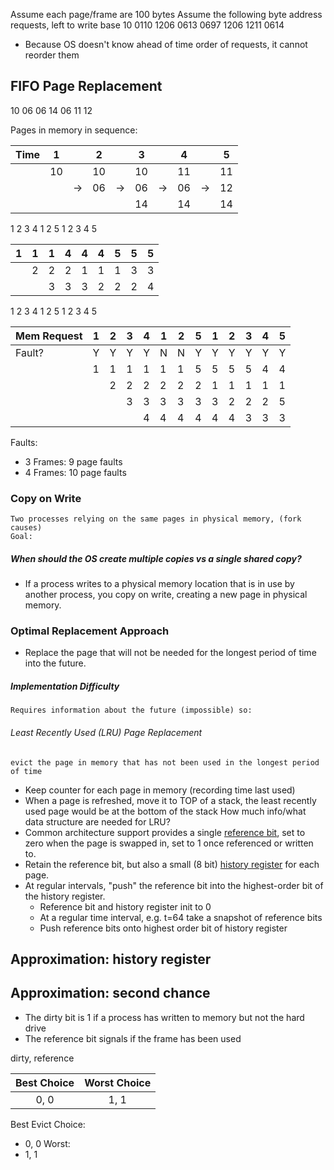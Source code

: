 Assume each page/frame are 100 bytes
Assume the following byte address requests, left to write base 10
0110    1206    0613    0697    1206    1211    0614

- Because OS doesn't know ahead of time order of requests, it cannot reorder them

## FIFO Page Replacement
10   06   06   14   06   11   12

Pages in memory in sequence:

| Time | 1   |     | 2   |     | 3   |     | 4   |     | 5   |
| ---- | --- | --- | --- | --- | --- | --- | --- | --- | --- |
|      | 10  |     | 10  |     | 10  |     | 11  |     | 11  |
|      |     | ->  | 06  | ->  | 06  | ->  | 06  | ->  | 12  |
|      |     |     |     |     | 14  |     | 14  |     | 14  |

1 2 3 4 1 2 5 1 2 3 4 5

| 1   | 1   | 1   | 4   | 4   | 4   | 5   | 5   | 5   |
| --- | --- | --- | --- | --- | --- | --- | --- | --- |
|     | 2   | 2   | 2   | 1   | 1   | 1   | 3   | 3   |
|     |     | 3   | 3   | 3   | 2   | 2   | 2   | 4   |
1 2 3 4 1 2 5 1 2 3 4 5

| Mem Request | 1   | 2   | 3   | 4   | 1   | 2   | 5   | 1   | 2   | 3   | 4   | 5   |
| ----------- | --- | --- | --- | --- | --- | --- | --- | --- | --- | --- | --- | --- |
| Fault?      | Y   | Y   | Y   | Y   | N   | N   | Y   | Y   | Y   | Y   | Y   | Y   |
|             | 1   | 1   | 1   | 1   | 1   | 1   | 5   | 5   | 5   | 5   | 4   | 4   |
|             |     | 2   | 2   | 2   | 2   | 2   | 2   | 1   | 1   | 1   | 1   | 1   |
|             |     |     | 3   | 3   | 3   | 3   | 3   | 3   | 2   | 2   | 2   | 5   |
|             |     |     |     | 4   | 4   | 4   | 4   | 4   | 4   | 3   | 3   | 3   |

Faults:
- 3 Frames: 9 page faults
- 4 Frames: 10 page faults

### Copy on Write

	Two processes relying on the same pages in physical memory, (fork causes)
	Goal: 
##### When should the OS create multiple copies vs a single shared copy?
- If a process writes to a physical memory location that is in use by another process, you copy on write, creating a new page in physical memory. 


### Optimal Replacement Approach
- Replace the page that will not be needed for the longest period of time into the future.
##### Implementation Difficulty
	Requires information about the future (impossible) so:
###### Least Recently Used (LRU) Page Replacement
	evict the page in memory that has not been used in the longest period of time
- Keep counter for each page in memory (recording time last used)
- When a page is refreshed, move it to TOP of a stack, the least recently used page would be at the bottom of the stack
How much info/what data structure are needed for LRU?
- Common architecture support provides a single <u>reference bit</u>, set to zero when the page is swapped in, set to 1 once referenced or written to. 
- Retain the reference bit, but also a small (8 bit) <u>history register</u> for each page.
- At regular intervals, "push" the reference bit into the highest-order bit of the history register.
	- Reference bit and history register init to 0
	- At a regular time interval, e.g. t=64 take a snapshot of reference bits
	- Push reference bits onto highest order bit of history register
## Approximation: history register
## Approximation: second chance
- The dirty bit is 1 if a process has written to memory but not the hard drive
- The reference bit signals if the frame has been used


dirty, reference

| Best Choice | Worst Choice |
| :---------: | :----------: |
|    0, 0     |     1, 1     |

Best Evict Choice:
- 0, 0
Worst:
- 1, 1
